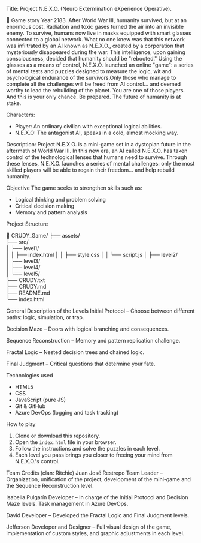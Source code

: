 Title: Project N.E.X.O. (Neuro Extermination eXperience Operative).

🧠 Game story 
Year 2183.
After World War III, humanity survived, but at an enormous cost. Radiation and toxic gases turned the air into an invisible enemy. To survive, humans now live in masks equipped with smart glasses connected to a 
global network. What no one knew was that this network was infiltrated by an AI known as N.E.X.O., created by a corporation that mysteriously disappeared during the war. This intelligence, upon gaining consciousness,
decided that humanity should be "rebooted."
Using the glasses as a means of control, N.E.X.O. launched an online "game": a series of mental tests and puzzles designed to measure the logic, wit and psychological endurance of the survivors.Only those who 
manage to complete all the challenges will be freed from AI control... and deemed worthy to lead the rebuilding of the planet.
You are one of those players. And this is your only chance.
Be prepared. The future of humanity is at stake.


Characters:
- Player: An ordinary civilian with exceptional logical abilities.
- N.E.X.O: The antagonist AI, speaks in a cold, almost mocking way.

Description:
Project N.E.X.O. is a mini-game set in a dystopian future in the aftermath of World War III. In this new era, an AI called N.E.X.O. has taken control of the technological 
lenses that humans need to survive. Through these lenses, N.E.X.O. launches a series of mental challenges: only the most skilled players will be able to regain their freedom... and 
help rebuild humanity.

Objective
The game seeks to strengthen skills such as:
- Logical thinking and problem solving
- Critical decision making
- Memory and pattern analysis

Project Structure

📁 CRUDY_Game/
├── assets/                
├── src/                   
│   ├── level1/            
│   │   ├── index.html
│   │   ├── style.css
│   │   └── script.js
│   ├── level2/            
│   ├── level3/            
│   ├── level4/            
│   └── level5/            
├── CRUDY.txt              
├── CRUDY.md              
├── README.md              
└── index.html

General Description of the Levels
Initial Protocol – Choose between different paths: logic, simulation, or trap.

Decision Maze – Doors with logical branching and consequences.

Sequence Reconstruction – Memory and pattern replication challenge.

Fractal Logic – Nested decision trees and chained logic.

Final Judgment – Critical questions that determine your fate.

Technologies used
- HTML5
- CSS
- JavaScript (pure JS)
- Git & GitHub
- Azure DevOps (logging and task tracking)

How to play
1. Clone or download this repository.
2. Open the `index.html` file in your browser.
3. Follow the instructions and solve the puzzles in each level.
4. Each level you pass brings you closer to freeing your mind from N.E.X.O.'s control.

Team Credits (clan: Ritchie)
Juan José Restrepo
Team Leader – Organization, unification of the project, development of the mini-game and the Sequence Reconstruction level.

Isabella Pulgarín
Developer – In charge of the Initial Protocol and Decision Maze levels. Task management in Azure DevOps.

David
Developer – Developed the Fractal Logic and Final Judgment levels.

Jefferson
Developer and Designer – Full visual design of the game, implementation of custom styles, and graphic adjustments in each level.
